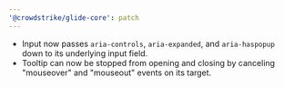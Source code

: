 ```yaml
---
'@crowdstrike/glide-core': patch
---
```


- Input now passes `aria-controls`, `aria-expanded`, and `aria-haspopup` down to its underlying input field.
- Tooltip can now be stopped from opening and closing by canceling "mouseover" and "mouseout" events on its target.
